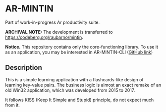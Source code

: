 # AR-MINTIN

Part of work-in-progress Ar productivity suite.

**ARCHIVAL NOTE:** The development is transferred to https://codeberg.org/raubarno/mintin.

**Notice.** This repository contains only the core-functioning library. To use it as an application, you may be interested in AR-MINTIN-CLI ([GitHub link](https://github.com/rauba-code/ar-mintin-cli))

## Description

This is a simple learning application with a flashcards-like design of learning key-value pairs. The business logic is almost an exact remake of an old Win32 application, which was developed from 2015 to 2017.

It follows KISS (Keep It Simple and Stupid) principle, do not expect much from it.

